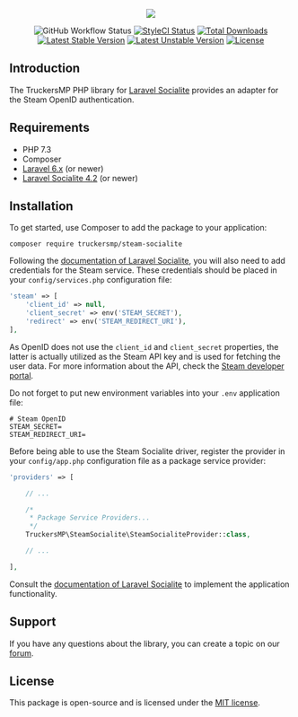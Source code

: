 <p align="center"><img src="https://truckersmp.com/assets/img/truckersmp-logo-sm.png"></p>

<p align="center">
<img src="https://github.com/truckersmp/steam-socialite/workflows/Run%20Tests/badge.svg" alt="GitHub Workflow Status">
<a href="https://github.styleci.io/repos/245795520"><img src="https://github.styleci.io/repos/245795520/shield?branch=master" alt="StyleCI Status"></a>
<a href="https://packagist.org/packages/truckersmp/steam-socialite"><img src="https://poser.pugx.org/truckersmp/steam-socialite/downloads" alt="Total Downloads"></a>
<a href="https://packagist.org/packages/truckersmp/steam-socialite"><img src="https://poser.pugx.org/truckersmp/steam-socialite/v/stable" alt="Latest Stable Version"></a>
<a href="https://packagist.org/packages/truckersmp/steam-socialite"><img src="https://poser.pugx.org/truckersmp/steam-socialite/v/unstable" alt="Latest Unstable Version"></a>
<a href="https://packagist.org/packages/truckersmp/steam-socialite"><img src="https://poser.pugx.org/truckersmp/steam-socialite/license" alt="License"></a>
</p>

## Introduction

The TruckersMP PHP library for [Laravel Socialite][laravel-socialite] provides
an adapter for the Steam OpenID authentication.

## Requirements

- PHP 7.3
- Composer
- [Laravel 6.x][laravel-framework] (or newer)
- [Laravel Socialite 4.2][laravel-socialite] (or newer)

## Installation

To get started, use Composer to add the package to your application:

```shell script
composer require truckersmp/steam-socialite
```

Following the [documentation of Laravel Socialite][laravel-socialite-doc],
you will also need to add credentials for the Steam service. These credentials
should be placed in your `config/services.php` configuration file:

```php
'steam' => [
    'client_id' => null,
    'client_secret' => env('STEAM_SECRET'),
    'redirect' => env('STEAM_REDIRECT_URI'),
],
```

As OpenID does not use the `client_id` and `client_secret` properties, the latter
is actually utilized as the Steam API key and is used for fetching the user data.
For more information about the API, check the [Steam developer portal][steam-dev].

Do not forget to put new environment variables into your `.env` application file:

```dotenv
# Steam OpenID
STEAM_SECRET=
STEAM_REDIRECT_URI=
```

Before being able to use the Steam Socialite driver, register the provider in your
`config/app.php` configuration file as a package service provider:

```php
'providers' => [

    // ...

    /*
     * Package Service Providers...
     */
    TruckersMP\SteamSocialite\SteamSocialiteProvider::class,

    // ...

],
```

Consult the [documentation of Laravel Socialite][laravel-socialite-doc] to
implement the application functionality.

## Support

If you have any questions about the library, you can create a topic on our
[forum][developer-forum].

## License

This package is open-source and is licensed under the [MIT license](LICENSE.md).


[laravel-socialite]: https://github.com/laravel/socialite
[laravel-framework]: https://github.com/laravel/framework
[laravel-socialite-doc]: https://laravel.com/docs/master/socialite
[steam-dev]: https://steamcommunity.com/dev/
[developer-forum]: https://forum.truckersmp.com/index.php?/forum/198-developer-portal/
